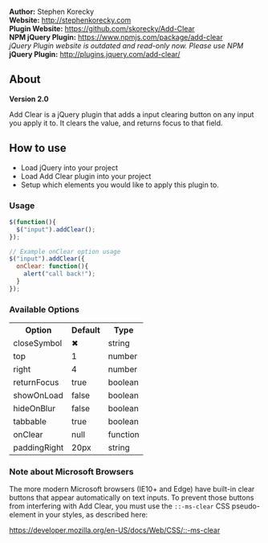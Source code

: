 **Author:** Stephen Korecky <br>
**Website:** http://stephenkorecky.com <br>
**Plugin Website:** https://github.com/skorecky/Add-Clear <br>
**NPM jQuery Plugin:** https://www.npmjs.com/package/add-clear <br>
_jQuery Plugin website is outdated and read-only now. Please use NPM_<br>
**jQuery Plugin:** http://plugins.jquery.com/add-clear/

## About

**Version 2.0**

Add Clear is a jQuery plugin that adds a input clearing button on any input you
apply it to. It clears the value, and returns focus to that field.

## How to use

- Load jQuery into your project
- Load Add Clear plugin into your project
- Setup which elements you would like to apply this plugin to.

### Usage
```javascript
$(function(){
  $("input").addClear();
});

// Example onClear option usage
$("input").addClear({
  onClear: function(){
    alert("call back!");
  }
});
```
### Available Options

<table>
  <tr>
    <th>Option</th>
    <th>Default</th>
    <th>Type</th>
  </tr>
  <tr>
    <td>closeSymbol</td>
    <td>&#10006;</td>
    <td>string</td>
  </tr>
  <tr>
    <td>top</td>
    <td>1</td>
    <td>number</td>
  </tr>
  <tr>
    <td>right</td>
    <td>4</td>
    <td>number</td>
  </tr>
  <tr>
    <td>returnFocus</td>
    <td>true</td>
    <td>boolean</td>
  </tr>
  <tr>
    <td>showOnLoad</td>
    <td>false</td>
    <td>boolean</td>
  </tr>
  <tr>
    <td>hideOnBlur</td>
    <td>false</td>
    <td>boolean</td>
  </tr>
  <tr>
    <td>tabbable</td>
    <td>true</td>
    <td>boolean</td>
  </tr>
  <tr>
    <td>onClear</td>
    <td>null</td>
    <td>function</td>
  </tr>
  <tr>
    <td>paddingRight</td>
    <td>20px</td>
    <td>string</td>
  </tr>
</table>

### Note about Microsoft Browsers

The more modern Microsoft browsers (IE10+ and Edge) have built-in clear buttons that appear
automatically on text inputs. To prevent those buttons from interfering with Add Clear, you must
use the `::-ms-clear` CSS pseudo-element in your styles, as described here:

https://developer.mozilla.org/en-US/docs/Web/CSS/::-ms-clear
